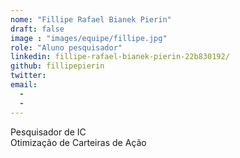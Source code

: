 ```yaml
---
nome: "Fillipe Rafael Bianek Pierin"
draft: false
image : "images/equipe/fillipe.jpg"
role: "Aluno pesquisador"
linkedin: fillipe-rafael-bianek-pierin-22b830192/
github: fillipepierin
twitter: 
email:
  - 
  - 
---
```

Pesquisador de IC <br> Otimização de Carteiras de Ação

